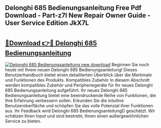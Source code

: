 ## Delonghi 685 Bedienungsanleitung Free Pdf Download - Part-z7I New Repair Owner Guide - User Service Edition JkX7L

# <h2><a href="http://df5q0yw.blite.top/?on=Delonghi+685+Bedienungsanleitung">🔗Download 👉🔴 Delonghi 685 Bedienungsanleitung</a></h2>

[![Delonghi 685 Bedienungsanleitung new download](https://i.imgur.com/lujVjoI.png)](http://df5q0yw.blite.top/?on=Delonghi+685+Bedienungsanleitung)
Beginnen Sie noch heute mit Ihrem neuen Delonghi 685 Bedienungsanleitung! Dieses Benutzerhandbuch bietet einen detaillierten Überblick über die Merkmale und Funktionen des Produkts. Kompatibles Zubehör In diesem Abschnitt werden kompatibles Zubehör und Peripheriegeräte für Ihr neues Delonghi 685 Bedienungsanleitung aufgeführt. Ihr neues Delonghi 685 Bedienungsanleitung bietet eine beeindruckende Reihe von Funktionen, die Ihre Erfahrung verbessern sollen. Erkunden Sie die intuitive Benutzeroberfläche und schöpfen Sie das volle Potenzial ihrer Funktionen aus. Ihr Feedback wird Delonghi 685 BedienungsanleitungD geschätzt. Wir schätzen Ihren Input und sind bestrebt, Ihnen einen außergewöhnlichen Service zu bieten.
